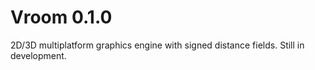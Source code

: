 # Vroom 0.1.0

2D/3D multiplatform graphics engine with signed distance fields. Still in development.
